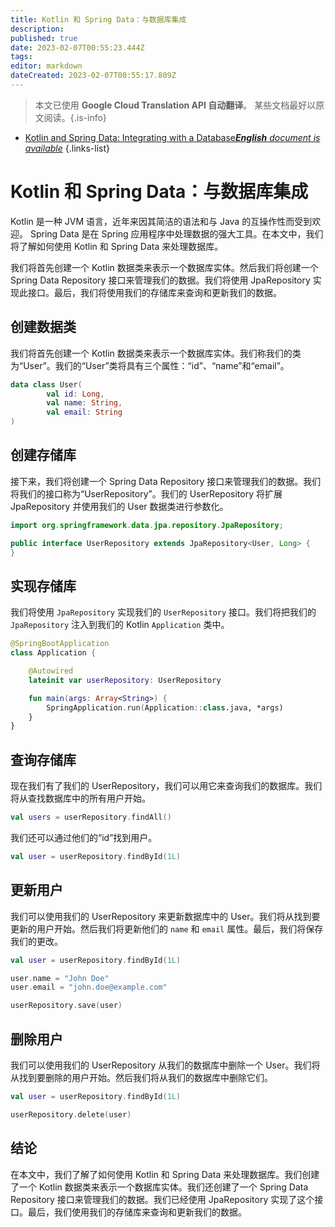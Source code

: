 ```yaml
---
title: Kotlin 和 Spring Data：与数据库集成
description: 
published: true
date: 2023-02-07T00:55:23.444Z
tags: 
editor: markdown
dateCreated: 2023-02-07T00:55:17.809Z
---
```


> 本文已使用 **Google Cloud Translation API 自动翻译**。
某些文档最好以原文阅读。{.is-info}



- [Kotlin and Spring Data: Integrating with a Database***English** document is available*](/en/Knowledge-base/Kotlin/kotlin-and-spring-data-integrating-with-a-database)
{.links-list}


# Kotlin 和 Spring Data：与数据库集成

Kotlin 是一种 JVM 语言，近年来因其简洁的语法和与 Java 的互操作性而受到欢迎。 Spring Data 是在 Spring 应用程序中处理数据的强大工具。在本文中，我们将了解如何使用 Kotlin 和 Spring Data 来处理数据库。

我们将首先创建一个 Kotlin 数据类来表示一个数据库实体。然后我们将创建一个 Spring Data Repository 接口来管理我们的数据。我们将使用 JpaRepository 实现此接口。最后，我们将使用我们的存储库来查询和更新我们的数据。

## 创建数据类

我们将首先创建一个 Kotlin 数据类来表示一个数据库实体。我们称我们的类为“User”。我们的“User”类将具有三个属性：“id”、“name”和“email”。


```kotlin
data class User(
        val id: Long,
        val name: String,
        val email: String
)
```

## 创建存储库

接下来，我们将创建一个 Spring Data Repository 接口来管理我们的数据。我们将我们的接口称为“UserRepository”。我们的 UserRepository 将扩展 JpaRepository 并使用我们的 User 数据类进行参数化。

```java
import org.springframework.data.jpa.repository.JpaRepository;

public interface UserRepository extends JpaRepository<User, Long> {
}
```

## 实现存储库

我们将使用 `JpaRepository` 实现我们的 `UserRepository` 接口。我们将把我们的 `JpaRepository` 注入到我们的 Kotlin `Application` 类中。

```kotlin
@SpringBootApplication
class Application {

    @Autowired
    lateinit var userRepository: UserRepository

    fun main(args: Array<String>) {
        SpringApplication.run(Application::class.java, *args)
    }
}
```

## 查询存储库

现在我们有了我们的 UserRepository，我们可以用它来查询我们的数据库。我们将从查找数据库中的所有用户开始。

```kotlin
val users = userRepository.findAll()
```

我们还可以通过他们的“id”找到用户。

```kotlin
val user = userRepository.findById(1L)
```

## 更新用户

我们可以使用我们的 UserRepository 来更新数据库中的 User。我们将从找到要更新的用户开始。然后我们将更新他们的 `name` 和 `email` 属性。最后，我们将保存我们的更改。

```kotlin
val user = userRepository.findById(1L)

user.name = "John Doe"
user.email = "john.doe@example.com"

userRepository.save(user)
```

## 删除用户

我们可以使用我们的 UserRepository 从我们的数据库中删除一个 User。我们将从找到要删除的用户开始。然后我们将从我们的数据库中删除它们。

```kotlin
val user = userRepository.findById(1L)

userRepository.delete(user)
```

## 结论

在本文中，我们了解了如何使用 Kotlin 和 Spring Data 来处理数据库。我们创建了一个 Kotlin 数据类来表示一个数据库实体。我们还创建了一个 Spring Data Repository 接口来管理我们的数据。我们已经使用 JpaRepository 实现了这个接口。最后，我们使用我们的存储库来查询和更新我们的数据。